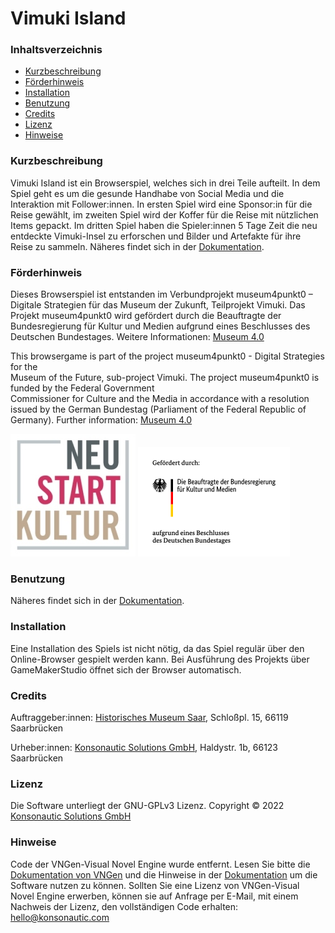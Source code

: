 # Vimuki Island
### Inhaltsverzeichnis  
*  [Kurzbeschreibung](#Kurzbeschreibung)  
*  [Förderhinweis](#Förderhinweis)  
*  [Installation](#Installation)  
*  [Benutzung](#Benutzung)  
*  [Credits](#Credits)  
*  [Lizenz](#Lizenz)
*  [Hinweise](#Hinweise)

### Kurzbeschreibung 
Vimuki Island ist ein Browserspiel, welches sich in drei Teile aufteilt. In dem Spiel geht es um die gesunde Handhabe von Social Media und die Interaktion mit Follower:innen. In ersten Spiel wird eine Sponsor:in für die Reise gewählt, im zweiten Spiel wird der Koffer für die Reise mit nützlichen Items gepackt. Im dritten Spiel haben die Spieler:innen 5 Tage Zeit die neu entdeckte Vimuki-Insel zu erforschen und Bilder und Artefakte für ihre Reise zu sammeln. Näheres findet sich in der [Dokumentation](/assets/doku/VimukiIsland.pdf).

### Förderhinweis
Dieses Browserspiel  ist entstanden im Verbundprojekt museum4punkt0  –  Digitale Strategien für das Museum der Zukunft,  Teilprojekt  Vimuki.  Das Projekt museum4punkt0 wird gefördert durch die Beauftragte der Bundesregierung für Kultur und Medien aufgrund eines Beschlusses des Deutschen Bundestages. Weitere Informationen: [Museum 4.0](https://www.museum4punkt0.de/)

This  browsergame is part of the project museum4punkt0  -  Digital Strategies for the  
Museum  of  the  Future,  sub-project Vimuki. The project museum4punkt0 is funded by the Federal Government  
Commissioner for Culture and the Media in accordance with a resolution issued by the German Bundestag (Parliament of the Federal Republic of Germany). Further information: [Museum 4.0](https://www.museum4punkt0.de/)

![LogoBKM](/assets/images/BKM_Neustart_Kultur_Wortmarke_pos_RGB_RZ_web.jpg)
![LogoKultur](/assets/images/BKM_Fz_2017_Web_de.gif)

### Benutzung
Näheres findet sich in der [Dokumentation](/assets/doku/VimukiIsland.pdf).

### Installation
Eine Installation des Spiels ist nicht nötig, da das Spiel regulär über den Online-Browser gespielt werden kann. Bei Ausführung des Projekts über GameMakerStudio öffnet sich der Browser automatisch. 

### Credits
Auftraggeber:innen: 
[Historisches Museum Saar](https://www.historisches-museum.org/), Schloßpl. 15, 66119 Saarbrücken

Urheber:innen: 
[Konsonautic Solutions GmbH](https://konsonautic.com/), Haldystr. 1b, 66123 Saarbrücken

### Lizenz
Die Software unterliegt der GNU-GPLv3 Lizenz. 
Copyright © 2022 [Konsonautic Solutions GmbH](https://konsonautic.com/)

### Hinweise
Code der VNGen-Visual Novel Engine wurde entfernt. Lesen Sie bitte die [Dokumentation von VNGen](https://docs.xgasoft.com/vngen/index/) und die Hinweise in der [Dokumentation](/assets/doku/VimukiIsland.pdf) um die Software nutzen zu können. 
Sollten Sie eine Lizenz von VNGen-Visual Novel Engine erwerben, können sie auf Anfrage per E-Mail, mit einem Nachweis der Lizenz, den vollständigen Code erhalten: hello@konsonautic.com 
